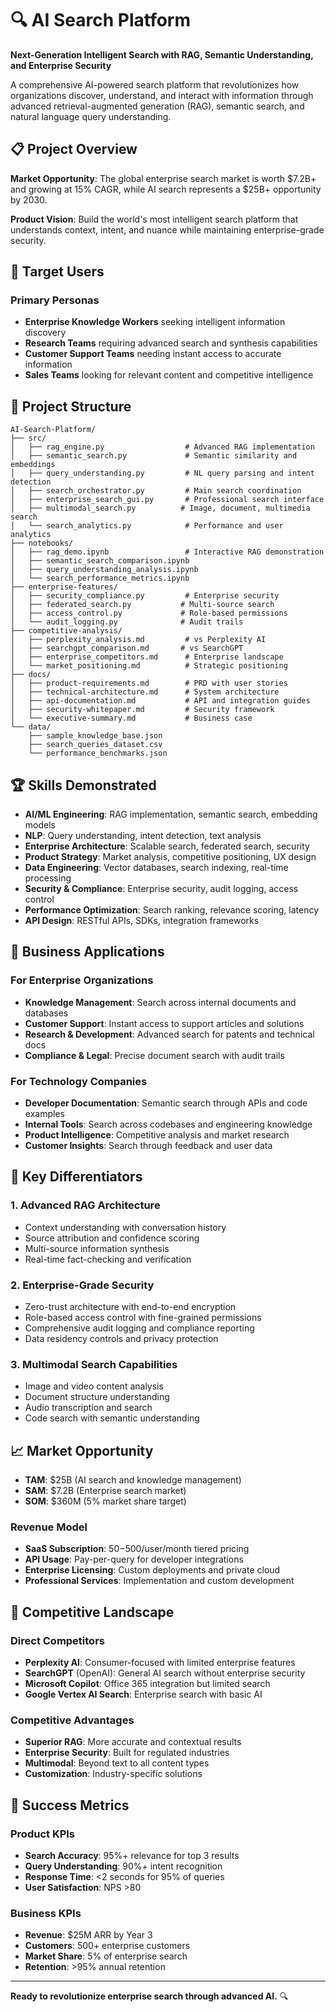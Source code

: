 # 🔍 AI Search Platform

**Next-Generation Intelligent Search with RAG, Semantic Understanding, and Enterprise Security**

A comprehensive AI-powered search platform that revolutionizes how organizations discover, understand, and interact with information through advanced retrieval-augmented generation (RAG), semantic search, and natural language query understanding.

## 📋 Project Overview

**Market Opportunity**: The global enterprise search market is worth $7.2B+ and growing at 15% CAGR, while AI search represents a $25B+ opportunity by 2030.

**Product Vision**: Build the world's most intelligent search platform that understands context, intent, and nuance while maintaining enterprise-grade security.

## 🎯 Target Users

### Primary Personas
- **Enterprise Knowledge Workers** seeking intelligent information discovery
- **Research Teams** requiring advanced search and synthesis capabilities  
- **Customer Support Teams** needing instant access to accurate information
- **Sales Teams** looking for relevant content and competitive intelligence

## 📁 Project Structure

```
AI-Search-Platform/
├── src/
│   ├── rag_engine.py                  # Advanced RAG implementation
│   ├── semantic_search.py             # Semantic similarity and embeddings
│   ├── query_understanding.py         # NL query parsing and intent detection
│   ├── search_orchestrator.py         # Main search coordination
│   ├── enterprise_search_gui.py       # Professional search interface
│   ├── multimodal_search.py          # Image, document, multimedia search
│   └── search_analytics.py            # Performance and user analytics
├── notebooks/
│   ├── rag_demo.ipynb                 # Interactive RAG demonstration
│   ├── semantic_search_comparison.ipynb
│   ├── query_understanding_analysis.ipynb
│   └── search_performance_metrics.ipynb
├── enterprise-features/
│   ├── security_compliance.py         # Enterprise security
│   ├── federated_search.py           # Multi-source search
│   ├── access_control.py             # Role-based permissions
│   └── audit_logging.py              # Audit trails
├── competitive-analysis/
│   ├── perplexity_analysis.md         # vs Perplexity AI
│   ├── searchgpt_comparison.md       # vs SearchGPT
│   ├── enterprise_competitors.md      # Enterprise landscape
│   └── market_positioning.md          # Strategic positioning
├── docs/
│   ├── product-requirements.md        # PRD with user stories
│   ├── technical-architecture.md      # System architecture
│   ├── api-documentation.md           # API and integration guides
│   ├── security-whitepaper.md         # Security framework
│   └── executive-summary.md           # Business case
└── data/
    ├── sample_knowledge_base.json
    ├── search_queries_dataset.csv
    └── performance_benchmarks.json
```

## 🏆 Skills Demonstrated

- **AI/ML Engineering**: RAG implementation, semantic search, embedding models
- **NLP**: Query understanding, intent detection, text analysis
- **Enterprise Architecture**: Scalable search, federated search, security
- **Product Strategy**: Market analysis, competitive positioning, UX design
- **Data Engineering**: Vector databases, search indexing, real-time processing
- **Security & Compliance**: Enterprise security, audit logging, access control
- **Performance Optimization**: Search ranking, relevance scoring, latency
- **API Design**: RESTful APIs, SDKs, integration frameworks

## 💼 Business Applications

### For Enterprise Organizations
- **Knowledge Management**: Search across internal documents and databases
- **Customer Support**: Instant access to support articles and solutions
- **Research & Development**: Advanced search for patents and technical docs
- **Compliance & Legal**: Precise document search with audit trails

### For Technology Companies  
- **Developer Documentation**: Semantic search through APIs and code examples
- **Internal Tools**: Search across codebases and engineering knowledge
- **Product Intelligence**: Competitive analysis and market research
- **Customer Insights**: Search through feedback and user data

## 🎯 Key Differentiators

### **1. Advanced RAG Architecture**
- Context understanding with conversation history
- Source attribution and confidence scoring
- Multi-source information synthesis
- Real-time fact-checking and verification

### **2. Enterprise-Grade Security**
- Zero-trust architecture with end-to-end encryption
- Role-based access control with fine-grained permissions
- Comprehensive audit logging and compliance reporting
- Data residency controls and privacy protection

### **3. Multimodal Search Capabilities**
- Image and video content analysis
- Document structure understanding
- Audio transcription and search
- Code search with semantic understanding

## 📈 Market Opportunity

- **TAM**: $25B (AI search and knowledge management)
- **SAM**: $7.2B (Enterprise search market)
- **SOM**: $360M (5% market share target)

### Revenue Model
- **SaaS Subscription**: $50-$500/user/month tiered pricing
- **API Usage**: Pay-per-query for developer integrations
- **Enterprise Licensing**: Custom deployments and private cloud
- **Professional Services**: Implementation and custom development

## 🚀 Competitive Landscape

### Direct Competitors
- **Perplexity AI**: Consumer-focused with limited enterprise features
- **SearchGPT** (OpenAI): General AI search without enterprise security
- **Microsoft Copilot**: Office 365 integration but limited search
- **Google Vertex AI Search**: Enterprise search with basic AI

### Competitive Advantages
- **Superior RAG**: More accurate and contextual results
- **Enterprise Security**: Built for regulated industries
- **Multimodal**: Beyond text to all content types
- **Customization**: Industry-specific solutions

## 🏁 Success Metrics

### Product KPIs
- **Search Accuracy**: 95%+ relevance for top 3 results
- **Query Understanding**: 90%+ intent recognition
- **Response Time**: <2 seconds for 95% of queries
- **User Satisfaction**: NPS >80

### Business KPIs
- **Revenue**: $25M ARR by Year 3
- **Customers**: 500+ enterprise customers
- **Market Share**: 5% of enterprise search
- **Retention**: >95% annual retention

---

**Ready to revolutionize enterprise search through advanced AI.** 🔍